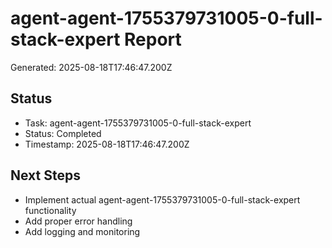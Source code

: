 # agent-agent-1755379731005-0-full-stack-expert Report

Generated: 2025-08-18T17:46:47.200Z

## Status
- Task: agent-agent-1755379731005-0-full-stack-expert
- Status: Completed
- Timestamp: 2025-08-18T17:46:47.200Z

## Next Steps
- Implement actual agent-agent-1755379731005-0-full-stack-expert functionality
- Add proper error handling
- Add logging and monitoring
